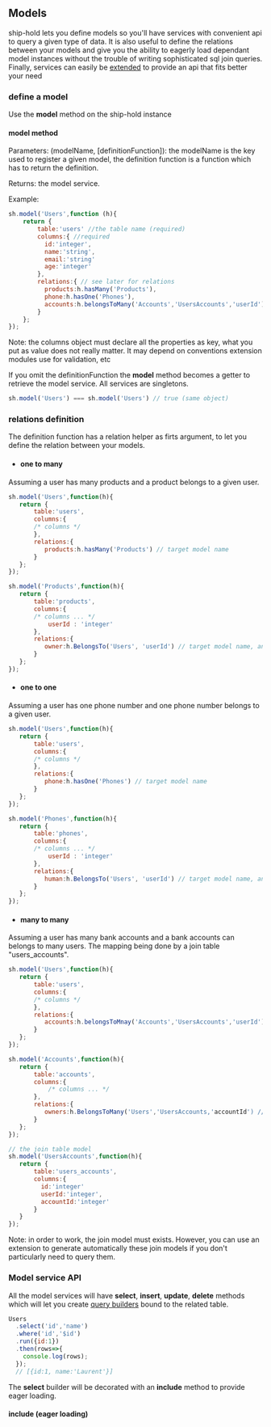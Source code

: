 ## Models

ship-hold lets you define models so you'll have services with convenient api to query a given type of data. It is also useful to define the relations between your models
and give you the ability to eagerly load dependant model instances without the trouble of writing sophisticated sql join queries. Finally, services can easily be [extended]() to provide
an api that fits better your need

### define a model

Use the **model** method on the ship-hold instance

#### model method

Parameters: (modelName, [definitionFunction]): the modelName is the key used to register a given model, the definition function is a function which has to return
the definition.

Returns: the model service.

Example:

```javascript
sh.model('Users',function (h){
    return {
        table:'users' //the table name (required)
        columns:{ //required
          id:'integer',
          name:'string',
          email:'string'
          age:'integer'
        },
        relations:{ // see later for relations
          products:h.hasMany('Products'),
          phone:h.hasOne('Phones'),
          accounts:h.belongsToMany('Accounts','UsersAccounts','userId')
        }
    };
});
```
Note: the columns object must declare all the properties as key, what you put as value does not really matter. It may depend on conventions extension modules use for
validation, etc

If you omit the definitionFunction the **model** method becomes a getter to retrieve the model service. All services are singletons.

```javascript
sh.model('Users') === sh.model('Users') // true (same object)
```

### relations definition

The definition function has a relation helper as firts argument, to let you define the relation between your models.

* #### one to many

 Assuming a user has many products and a product belongs to a given user.

 ```javascript
 sh.model('Users',function(h){
    return {
        table:'users',
        columns:{
        /* columns */
        },
        relations:{
           products:h.hasMany('Products') // target model name
        }
    };
 });

 sh.model('Products',function(h){
    return {
        table:'products',
        columns:{
        /* columns ... */
            userId : 'integer'
        },
        relations:{
           owner:h.BelongsTo('Users', 'userId') // target model name, and foreign key which references the User (as owner)
        }
    };
 });
 ```

* #### one to one

 Assuming a user has one phone number and one phone number belongs to a given user.

 ```javascript
 sh.model('Users',function(h){
    return {
        table:'users',
        columns:{
        /* columns */
        },
        relations:{
           phone:h.hasOne('Phones') // target model name
        }
    };
 });

 sh.model('Phones',function(h){
    return {
        table:'phones',
        columns:{
        /* columns ... */
            userId : 'integer'
        },
        relations:{
           human:h.BelongsTo('Users', 'userId') // target model name, and foreign key which references the User (as human)
        }
    };
 });
 ```

* #### many to many
 
 Assuming a user has many bank accounts and a bank accounts can belongs to many users. The mapping being done by a join table "users_accounts".
 
 
 ```javascript
 sh.model('Users',function(h){
    return {
        table:'users',
        columns:{
        /* columns */
        },
        relations:{
           accounts:h.belongsToMnay('Accounts','UsersAccounts','userId') // target model name, model name for the join table, column which references users in the join table
        }
    };
 });

 sh.model('Accounts',function(h){
    return {
        table:'accounts',
        columns:{
            /* columns ... */
        },
        relations:{
           owners:h.BelongsToMany('Users','UsersAccounts,'accountId') // target model name, model name for the join table, column which references accounts in the join table
        }
    };
 });
 
 // the join table model
 sh.model('UsersAccounts',function(h){
    return {
        table:'users_accounts',
        columns:{
          id:'integer'
          userId:'integer',
          accountId:'integer'
        }
    }
 });
 ```
 
 Note: in order to work, the join model must exists. However, you can use an extension to generate automatically these join models if you don't particularly need to query them. 

### Model service API

All the model services will have **select**, **insert**, **update**, **delete** methods which will let you create [query builders]() bound to the related table.

```javascript
Users
  .select('id','name')
  .where('id','$id')
  .run({id:1})
  .then(rows=>{
    console.log(rows);
  });
  // [{id:1, name:'Laurent'}]
```

The **select** builder will be decorated with an **include** method to provide eager loading.
 
#### include (eager loading)


